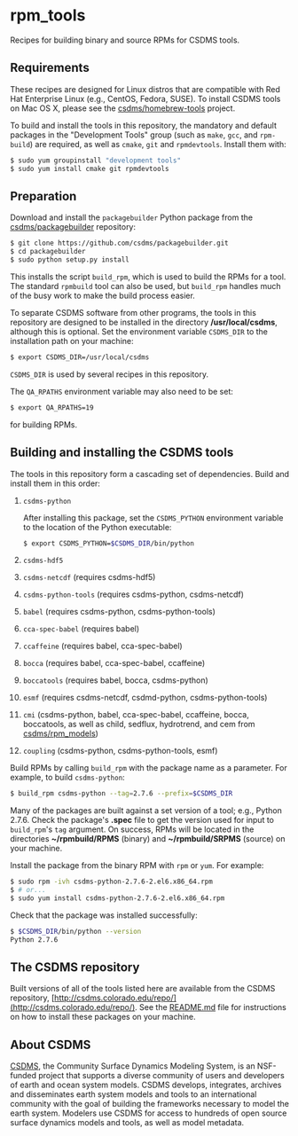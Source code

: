 rpm_tools
=========

Recipes for building binary and source RPMs for CSDMS tools.

## Requirements

These recipes are designed for Linux distros 
that are compatible with
Red Hat Enterprise Linux (e.g., CentOS, Fedora, SUSE). 
To install CSDMS tools on Mac OS X, 
please see the [csdms/homebrew-tools](https://github.com/csdms/homebrew-tools) 
project.

To build and install the tools in this repository,
the mandatory and default packages in the 
"Development Tools" group (such as `make`, `gcc`, and `rpm-build`) 
are required,
as well as `cmake`, `git` and `rpmdevtools`.
Install them with:
```bash
$ sudo yum groupinstall "development tools"
$ sudo yum install cmake git rpmdevtools
```

## Preparation

Download and install the `packagebuilder` Python package from the
[csdms/packagebuilder](https://github.com/csdms/packagebuilder)
repository:
```bash
$ git clone https://github.com/csdms/packagebuilder.git
$ cd packagebuilder
$ sudo python setup.py install
```
This installs the script `build_rpm`,
which is used to build the RPMs for a tool.
The standard `rpmbuild` tool can also be used,
but `build_rpm` handles much of the busy work
to make the build process easier.

To separate CSDMS software from other programs,
the tools in this repository are designed to be installed 
in the directory **/usr/local/csdms**,
although this is optional.
Set the environment variable `CSDMS_DIR`
to the installation path on your machine:
```bash
$ export CSDMS_DIR=/usr/local/csdms
```
`CSDMS_DIR` is used by several recipes in this repository.

The `QA_RPATHS` environment variable may also need to be set:
```bash
$ export QA_RPATHS=19
```
for building RPMs.

## Building and installing the CSDMS tools

The tools in this repository form a cascading set of dependencies.
Build and install them in this order:

1. `csdms-python`

   After installing this package, set the `CSDMS_PYTHON` environment variable to the location of the Python executable:
   ```bash
   $ export CSDMS_PYTHON=$CSDMS_DIR/bin/python
   ```

1. `csdms-hdf5`
1. `csdms-netcdf` (requires csdms-hdf5)
1. `csdms-python-tools` (requires csdms-python, csdms-netcdf)
1. `babel` (requires csdms-python, csdms-python-tools)
1. `cca-spec-babel` (requires babel)
1. `ccaffeine` (requires babel, cca-spec-babel)
1. `bocca` (requires babel, cca-spec-babel, ccaffeine)
1. `boccatools` (requires babel, bocca, csdms-python)
1. `esmf` (requires csdms-netcdf, csdmd-python, csdms-python-tools)
1. `cmi` (csdms-python, babel, cca-spec-babel, ccaffeine, bocca, boccatools, as well as child, sedflux, hydrotrend, and cem from [csdms/rpm_models](https://github.com/csdms/rpm_models))
1. `coupling` (csdms-python, csdms-python-tools, esmf)

Build RPMs by
calling `build_rpm` with the package name as a parameter.
For example, to build `csdms-python`:
```bash
$ build_rpm csdms-python --tag=2.7.6 --prefix=$CSDMS_DIR
```
Many of the packages are built against a set version of a tool;
e.g., Python 2.7.6.
Check the package's **.spec** file to get the version
used for input to `build_rpm`'s `tag` argument.
On success,
RPMs will be located in the directories
**~/rpmbuild/RPMS** (binary) and
**~/rpmbuild/SRPMS** (source)
on your machine.

Install the package from the binary RPM with `rpm` or `yum`.
For example:
```bash
$ sudo rpm -ivh csdms-python-2.7.6-2.el6.x86_64.rpm
$ # or...
$ sudo yum install csdms-python-2.7.6-2.el6.x86_64.rpm
```

Check that the package was installed successfully:
```bash
$ $CSDMS_DIR/bin/python --version
Python 2.7.6
```

## The CSDMS repository

Built versions of all of the tools listed here are available 
from the CSDMS repository, 
[http://csdms.colorado.edu/repo/](http://csdms.colorado.edu/repo/).
See the [README.md](http://csdms.colorado.edu/repo/README.md) file
for instructions on how to install these packages 
on your machine.

## About CSDMS

[CSDMS](http://csdms.colorado.edu/wiki/Main_Page),
the Community Surface Dynamics Modeling System,
is an NSF-funded project that supports a diverse community
of users and developers
of earth and ocean system models. 
CSDMS develops, integrates, archives and disseminates
earth system models and tools to an international community
with the goal of building the frameworks necessary
to model the earth system.
Modelers use CSDMS for access
to hundreds of open source surface dynamics models and tools,
as well as model metadata.
